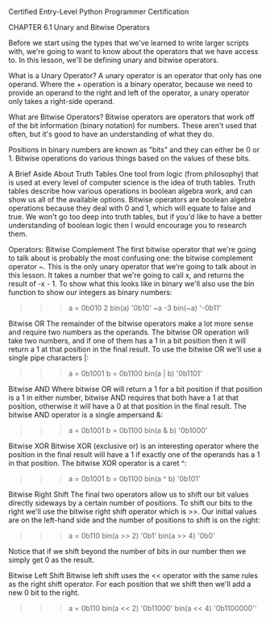
Certified Entry-Level Python Programmer Certification


CHAPTER 6.1
Unary and Bitwise Operators

Before we start using the types that we've learned to write larger scripts with, we're going to want to know about the operators that we have access to. In this lesson, we'll be defining unary and bitwise operators.


What is a Unary Operator?
A unary operator is an operator that only has one operand. Where the + operation is a binary operator, because we need to provide an operand to the right and left of the operator, a unary operator only takes a right-side operand.

What are Bitwise Operators?
Bitwise operators are operators that work off of the bit information (binary notation) for numbers. These aren't used that often, but it's good to have an understanding of what they do.

Positions in binary numbers are known as "bits" and they can either be 0 or 1. Bitwise operations do various things based on the values of these bits.

A Brief Aside About Truth Tables
One tool from logic (from philosophy) that is used at every level of computer science is the idea of truth tables. Truth tables describe how various operations in boolean algebra work, and can show us all of the available options. Bitwise operators are boolean algebra operations because they deal with 0 and 1, which will equate to false and true. We won't go too deep into truth tables, but if you'd like to have a better understanding of boolean logic then I would encourage you to research them.

Operators: Bitwise Complement
The first bitwise operator that we're going to talk about is probably the most confusing one: the bitwise complement operator ~. This is the only unary operator that we're going to talk about in this lesson. It takes a number that we're going to call x, and returns the result of -x - 1. To show what this looks like in binary we'll also use the bin function to show our integers as binary numbers:

>>> a = 0b010
2
>>> bin(a)
'0b10'
>>> ~a
-3
>>> bin(~a)
'-0b11'


Bitwise OR
The remainder of the bitwise operators make a lot more sense and require two numbers as the operands. The bitwise OR operation will take two numbers, and if one of them has a 1 in a bit position then it will return a 1 at that position in the final result. To use the bitwise OR we'll use a single pipe characters |:

>>> a = 0b1001
>>> b = 0b1100
>>> bin(a | b)
'0b1101'


Bitwise AND
Where bitwise OR will return a 1 for a bit position if that position is a 1 in either number, bitwise AND requires that both have a 1 at that position, otherwise it will have a 0 at that position in the final result. The bitwise AND operator is a single ampersand &:

>>> a = 0b1001
>>> b = 0b1100
>>> bin(a & b)
'0b1000'


Bitwise XOR
Bitwise XOR (exclusive or) is an interesting operator where the position in the final result will have a 1 if exactly one of the operands has a 1 in that position. The bitwise XOR operator is a caret ^:

>>> a = 0b1001
>>> b = 0b1100
>>> bin(a ^ b)
'0b101'


Bitwise Right Shift
The final two operators allow us to shift our bit values directly sideways by a certain number of positions. To shift our bits to the right we'll use the bitwise right shift operator which is >>. Our initial values are on the left-hand side and the number of positions to shift is on the right:

>>> a = 0b110
>>> bin(a >> 2)
'0b1'
>>> bin(a >> 4)
'0b0'


Notice that if we shift beyond the number of bits in our number then we simply get 0 as the result.

Bitwise Left Shift
Bitwise left shift uses the << operator with the same rules as the right shift operator. For each position that we shift then we'll add a new 0 bit to the right.

>>> a = 0b110
>>> bin(a << 2)
'0b11000'
>>> bin(a << 4)
'0b1100000''
